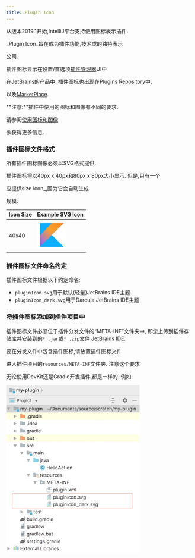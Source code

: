 ```yaml
---
title: Plugin Icon
---
```


从版本2019.1开始,IntelliJ平台支持使用图标表示插件.

_Plugin Icon_旨在成为插件功能,技术或的独特表示

公司.


插件图标显示在设置/首选项[插件管理器](https://www.jetbrains.com/help/idea/managing-plugins.html)UI中

在JetBrains的产品中.
插件图标也出现在[Plugins Repository](https://plugins.jetbrains.com/)中,

以及[MarketPlace](https://plugins.jetbrains.com/marketplace).


**注意:**插件中使用的图标和图像有不同的要求.

请参阅[使用图标和图像](/reference_guide/work_with_icons_and_images.md)

欲获得更多信息.


### 插件图标文件格式

所有插件图标图像必须以SVG格式提供.

插件图标将以40px x 40px和80px x 80px大小显示.
但是,只有一个

应提供size icon_,因为它会自动生成

规模.


| Icon Size  | Example SVG Icon                            |
| ------------- | -------------                            |
| 40x40         | ![Kotlin Plugin Icon](img/kotlin40.svg)  |

### 插件图标文件命名约定

插件图标文件根据以下约定命名:
* `pluginIcon.svg`用于默认(轻量)JetBrains IDE主题
* `pluginIcon_dark.svg`用于Darcula JetBrains IDE主题


### 将插件图标添加到插件项目中

插件图标文件必须位于插件分发文件的“META-INF”文件夹中,
即您上传到插件存储库并安装到的`* .jar`或`* .zip`文件
JetBrains IDE.


要在分发文件中包含插件图标,请放置插件图标文件

进入插件项目的`resources/META-INF`文件夹.
注意这个要求

无论使用DevKit还是Gradle开发插件,都是一样的.
例如:
 

![META-INF文件夹中的插件图标](img/resource_directory_structure.png)


